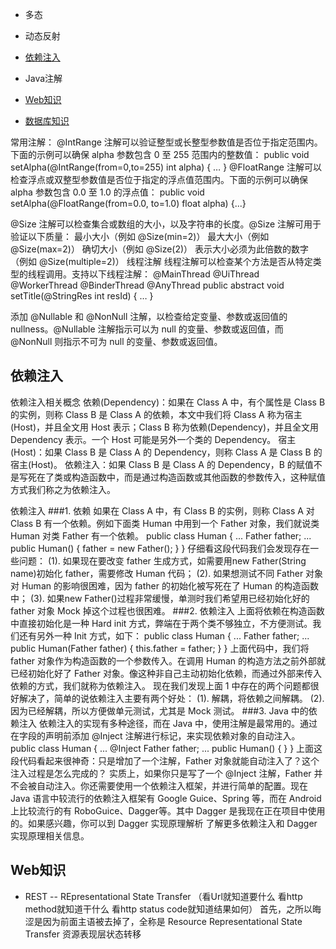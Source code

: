 - 多态

- 动态反射
- [依赖注入](#依赖注入)
- Java注解

- [Web知识](#Web知识)
- [数据库知识](数据库知识.md)

常用注解：
@IntRange 注解可以验证整型或长整型参数值是否位于指定范围内。下面的示例可以确保 alpha 参数包含 0 至 255 范围内的整数值：
public void setAlpha(@IntRange(from=0,to=255) int alpha) { … }
@FloatRange 注解可以检查浮点或双整型参数值是否位于指定的浮点值范围内。下面的示例可以确保 alpha 参数包含 0.0 至 1.0 的浮点值：
public void setAlpha(@FloatRange(from=0.0, to=1.0) float alpha) {...}

@Size 注解可以检查集合或数组的大小，以及字符串的长度。@Size 注解可用于验证以下质量：
最小大小（例如 @Size(min=2)）
最大大小（例如 @Size(max=2)）
确切大小（例如 @Size(2)）
表示大小必须为此倍数的数字（例如 @Size(multiple=2)）
线程注解
线程注解可以检查某个方法是否从特定类型的线程调用。支持以下线程注解：
@MainThread
@UiThread
@WorkerThread
@BinderThread
@AnyThread
public abstract void setTitle(@StringRes int resId) { … }

添加 @Nullable 和 @NonNull 注解，以检查给定变量、参数或返回值的 nullness。@Nullable 注解指示可以为 null 的变量、参数或返回值，而 @NonNull 则指示不可为 null 的变量、参数或返回值。

## 依赖注入
依赖注入相关概念
依赖(Dependency)：如果在 Class A 中，有个属性是 Class B 的实例，则称 Class B 是 Class A 的依赖，本文中我们将 Class A 称为宿主(Host)，并且全文用 Host 表示；Class B 称为依赖(Dependency)，并且全文用 Dependency 表示。一个 Host 可能是另外一个类的 Dependency。
宿主(Host)：如果 Class B 是 Class A 的 Dependency，则称 Class A 是 Class B 的宿主(Host)。
依赖注入：如果 Class B 是 Class A 的 Dependency，B 的赋值不是写死在了类或构造函数中，而是通过构造函数或其他函数的参数传入，这种赋值方式我们称之为依赖注入。

依赖注入
###1. 依赖 如果在 Class A 中，有 Class B 的实例，则称 Class A 对 Class B 有一个依赖。例如下面类 Human 中用到一个 Father 对象，我们就说类 Human 对类 Father 有一个依赖。
public class Human {
    ...
    Father father;
    ...
    public Human() {
        father = new Father();
    }
}
仔细看这段代码我们会发现存在一些问题：
(1). 如果现在要改变 father 生成方式，如需要用new Father(String name)初始化 father，需要修改 Human 代码；
(2). 如果想测试不同 Father 对象对 Human 的影响很困难，因为 father 的初始化被写死在了 Human 的构造函数中；
(3). 如果new Father()过程非常缓慢，单测时我们希望用已经初始化好的 father 对象 Mock 掉这个过程也很困难。
###2. 依赖注入 上面将依赖在构造函数中直接初始化是一种 Hard init 方式，弊端在于两个类不够独立，不方便测试。我们还有另外一种 Init 方式，如下：
public class Human {
    ...
    Father father;
    ...
    public Human(Father father) {
        this.father = father;
    }
}
上面代码中，我们将 father 对象作为构造函数的一个参数传入。在调用 Human 的构造方法之前外部就已经初始化好了 Father 对象。像这种非自己主动初始化依赖，而通过外部来传入依赖的方式，我们就称为依赖注入。
现在我们发现上面 1 中存在的两个问题都很好解决了，简单的说依赖注入主要有两个好处：
(1). 解耦，将依赖之间解耦。
(2). 因为已经解耦，所以方便做单元测试，尤其是 Mock 测试。
###3. Java 中的依赖注入
依赖注入的实现有多种途径，而在 Java 中，使用注解是最常用的。通过在字段的声明前添加 @Inject 注解进行标记，来实现依赖对象的自动注入。
public class Human {
    ...
    @Inject Father father;
    ...
    public Human() {
    }
}
上面这段代码看起来很神奇：只是增加了一个注解，Father 对象就能自动注入了？这个注入过程是怎么完成的？
实质上，如果你只是写了一个 @Inject 注解，Father 并不会被自动注入。你还需要使用一个依赖注入框架，并进行简单的配置。现在 Java 语言中较流行的依赖注入框架有 Google Guice、Spring 等，而在 Android 上比较流行的有 RoboGuice、Dagger等。其中 Dagger 是我现在正在项目中使用的。如果感兴趣，你可以到 Dagger 实现原理解析 了解更多依赖注入和 Dagger 实现原理相关信息。

## Web知识
- REST -- REpresentational State Transfer
（看Url就知道要什么
看http method就知道干什么
看http status  code就知道结果如何）
首先，之所以晦涩是因为前面主语被去掉了，全称是 Resource Representational State Transfer
资源表现层状态转移


